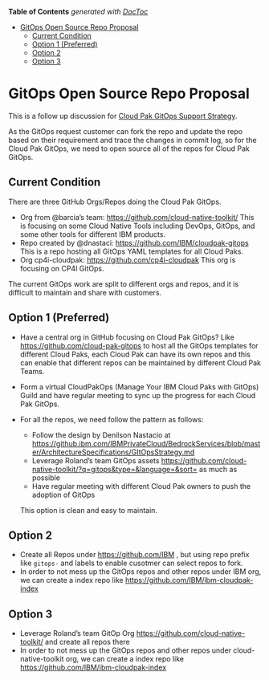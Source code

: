 <!-- START doctoc generated TOC please keep comment here to allow auto update -->
<!-- DON'T EDIT THIS SECTION, INSTEAD RE-RUN doctoc TO UPDATE -->
**Table of Contents**  *generated with [DocToc](https://github.com/thlorenz/doctoc)*

- [GitOps Open Source Repo Proposal](#gitops-open-source-repo-proposal)
  - [Current Condition](#current-condition)
  - [Option 1 (Preferred)](#option-1-preferred)
  - [Option 2](#option-2)
  - [Option 3](#option-3)

<!-- END doctoc generated TOC please keep comment here to allow auto update -->

# GitOps Open Source Repo Proposal

This is a follow up discussion for [Cloud Pak GitOps Support Strategy](https://github.ibm.com/IBMPrivateCloud/BedrockServices/blob/master/ArchitectureSpecifications/GItOpsStrategy.md).

As the GitOps request customer can fork the repo and update the repo based on their requirement and trace the changes in commit log, so for the Cloud Pak GitOps, we need to open source all of the repos for Cloud Pak GitOps.

## Current Condition

There are three GitHub Orgs/Repos doing the Cloud Pak GitOps.

- Org from @barcia’s team: https://github.com/cloud-native-toolkit/ This is focusing on some Cloud Native Tools including DevOps, GitOps, and some other tools for different IBM products.
- Repo created by @dnastaci: https://github.com/IBM/cloudpak-gitops This is a repo hosting all GitOps YAML templates for all Cloud Paks.
- Org cp4i-cloudpak: https://github.com/cp4i-cloudpak This org is focusing on CP4I GitOps.

The current GitOps work are split to different orgs and repos, and it is difficult to maintain and share with customers.

## Option 1 (Preferred)

- Have a central org in GitHub focusing on Cloud Pak GitOps? Like https://github.com/cloud-pak-gitops to host all the GitOps templates for different Cloud Paks, each Cloud Pak can have its own repos and this can enable that different repos can be maintained by different Cloud Pak Teams.

- Form a virtual CloudPakOps (Manage Your IBM Cloud Paks with GitOps) Guild and have regular meeting to sync up the progress for each Cloud Pak GitOps.

- For all the repos, we need follow the pattern as follows:
  - Follow the design by Denilson Nastacio at https://github.ibm.com/IBMPrivateCloud/BedrockServices/blob/master/ArchitectureSpecifications/GItOpsStrategy.md 
  - Leverage Roland’s team GitOps assets https://github.com/cloud-native-toolkit/?q=gitops&type=&language=&sort= as much as possible
  - Have regular meeting with different Cloud Pak owners to push the adoption of GitOps

  This option is clean and easy to maintain.

## Option 2

- Create all Repos under https://github.com/IBM , but using repo prefix like `gitops-` and labels to enable cusotmer can select repos to fork.
- In order to not mess up the GitOps repos and other repos under IBM org, we can create a index repo like https://github.com/IBM/ibm-cloudpak-index

## Option 3

- Leverage Roland’s team GitOp Org https://github.com/cloud-native-toolkit/ and create all repos there
- In order to not mess up the GitOps repos and other repos under cloud-native-toolkit org, we can create a index repo like https://github.com/IBM/ibm-cloudpak-index
